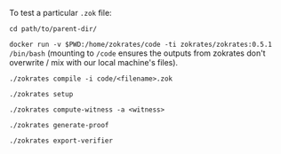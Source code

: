 To test a particular `.zok` file:

`cd path/to/parent-dir/`

`docker run -v $PWD:/home/zokrates/code -ti zokrates/zokrates:0.5.1 /bin/bash` (mounting to `/code` ensures the outputs from zokrates don't overwrite / mix with our local machine's files).

`./zokrates compile -i code/<filename>.zok`

`./zokrates setup`

`./zokrates compute-witness -a <witness>`

`./zokrates generate-proof`

`./zokrates export-verifier`
